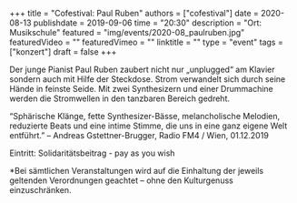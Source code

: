 +++
title = "Cofestival: Paul Ruben"
authors = ["cofestival"]
date = 2020-08-13
publishdate = 2019-09-06
time = "20:30"
description = "Ort: Musikschule"
featured = "img/events/2020-08_paulruben.jpg"
featuredVideo = ""
featuredVimeo = ""
linktitle = ""
type = "event"
tags = ["konzert"]
draft = false
+++

Der junge Pianist Paul Ruben zaubert nicht nur „unplugged“ am Klavier sondern auch mit Hilfe der Steckdose. Strom verwandelt sich durch seine Hände in feinste Seide. Mit zwei Synthesizern und einer Drummachine werden die Stromwellen in den tanzbaren Bereich gedreht.

“Sphärische Klänge, fette Synthesizer-Bässe, melancholische Melodien, reduzierte Beats und eine intime Stimme, die uns in eine ganz eigene Welt entführt.”
– Andreas Gstettner-Brugger, Radio FM4 / Wien, 01.12.2019

Eintritt: Solidaritätsbeitrag - pay as you wish

*Bei sämtlichen Veranstaltungen wird auf die Einhaltung der jeweils geltenden Verordnungen geachtet – ohne den Kulturgenuss einzuschränken.
